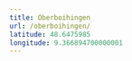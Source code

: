 ```yaml
---
title: Oberboihingen
url: /oberboihingen/
latitude: 48.6475985
longitude: 9.366894700000001
---
```

